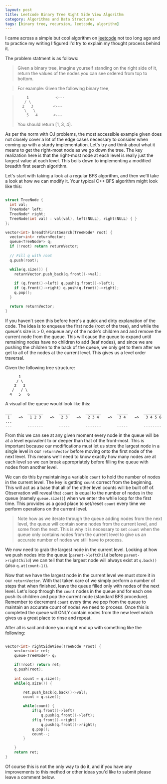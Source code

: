 ```yaml
---
layout: post
title: Leetcode Binary Tree Right Side View Algorithm
category: Algorithms and Data Structures
tags: [binary tree, recursion, leetcode, algorithm]
---
```


I came across a simple but cool algorithm on [leetcode](https://leetcode.com/problems/binary-tree-right-side-view/) not too
long ago and to practice my writing I figured I'd try to explain my thought process behind it.

The problem statment is as follows:

> Given a binary tree, imagine yourself standing on the right side of it, return the values of the nodes you can see ordered from top to bottom.

> For example:
> Given the following binary tree,

>         1            <---
>        / \
>       2   3         <---
>        \   \
>         5   4       <---
>
> You should return [1, 3, 4].

As per the norm with OJ problems, the most accessible example given does not closely cover a lot of the edge cases necessary to consider
when coming up with a sturdy implementation. Let's try and think about what it means to get the right-most node as we
go down the tree. The key realization here is that the right-most node at each level is really just the largest
value at each level. This boils down to implementing a modified breadth first search algorithm. 

Let's start with taking a look at a regular BFS algorithm, and then we'll take a look at how we can modify it.
Your typical C++ BFS algorithm might look like this:

```cpp

struct TreeNode {
  int val;
  TreeNode* left;
  TreeNode* right;
  TreeNode(int val) : val(val), left(NULL), right(NULL) { }
};

vector<int> breadthFirstSearch(TreeNode* root) {
  vector<int> returnVector;
  queue<TreeNode*> q;
  if (!root) return returnVector;
  
  // Fill q with root
  q.push(root);

  while(q.size()) {
    returnVector.push_back(q.front()->val);
    
    if (q.front()->left) q.push(q.front()->left);
    if (q.front()->right) q.push(q.front()->right);
    q.pop();
  }

  return returnVector;
}

```

If you haven't seen this before here's a quick and dirty explanation of
the code. The idea is to enqueue the first node (root of the tree), and while the
queue's size is > 0, enqueue any of the node's children and and remove the current node
from the queue. This will cause the queue to expand until remaining nodes have no children
to add (leaf nodes), and since we are pushing the children to the back of the
queue, we only get to them after we get to all of the nodes at the current level. This gives
us a level order traversal.

Given the following tree structure:

```
      1
     / \
    2   3
   /   / \
  4   5   6
```

A visual of the queue would look like this:

```
___       _______       _____       _______       _____       ________
 1    =>   1 2 3    =>   2 3    =>   2 3 4    =>   3 4    =>   3 4 5 6  ...
---       -------       -----       -------       -----       --------
```

From this we can see at any given moment every node in the queue will be at a level equivalent to or deeper than that
of the front-most. This is important because our modifications must let us store the largest node in a single level in our
`returnVector` before moving onto the first node of the next level. This means we'll need to know exactly how many nodes are
at each level so we can break appropriately before filling the queue with nodes from another level.

We can do this by maintaining a variable `count` to hold the number of nodes in the current level. The key is getting `count`
correct from the beginning. This will act as a base that all of the other level counts will be built off of. Observation
will reveal that `count` is equal to the number of nodes in the queue (namely `queue.size()`) when we enter the while loop
for the first time. This provides us a good place to set/reset `count` every time we perform operations on the current level.

> Note how as we iterate through the queue adding nodes from the next level, the queue will contain some nodes from the current
> level, and some from the next. This is why it is necessary to set `count` when the queue only contains nodes from the current
> level to give us an accurate number of nodes we still have to process.

We now need to grab the largest node in the current level. Looking at how we push nodes into the queue (`parent->leftChild` before
`parent->rightChild`) we can tell that the largest node will always exist at `q.back()` (also `q.at(count-1)`).

Now that we have the largest node in the current level we must store it in our `returnVector`. With that taken care of we simply
perform a number of steps that when finished, leave the queue filled only with nodes of the next level. Let's loop through the
`count` nodes in the queue and for each one push its children and pop the current node (standard BFS procedure). Remember to decrement
`count` every time we pop from the queue to maintain an accurate count of nodes we need to process. Once this is completed the queue will ONLY
contain nodes from the new level which gives us a great place to rinse and repeat.

After all is said and done you might end up with something like the following:

```cpp

vector<int> rightSideView(TreeNode *root) {
    vector<int> ret;
    queue<TreeNode*> q;

    if(!root) return ret;
    q.push(root);
    
    int count = q.size();
    while(q.size()) {

        ret.push_back(q.back()->val);
        count = q.size();

        while(count) {
            if(q.front()->left)
                q.push(q.front()->left);
            if(q.front()->right)
                q.push(q.front()->right);
            q.pop();
            count--;
        }

    }
    return ret;
}

```

Of course this is not the only way to do it, and if you have any improvements to this method
or other ideas you'd like to submit please leave a comment below.